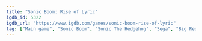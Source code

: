 ```yaml
---
title: "Sonic Boom: Rise of Lyric"
igdb_id: 5322
igdb_url: "https://www.igdb.com/games/sonic-boom-rise-of-lyric"
tag: ["Main game", "Sonic Boom", "Sonic The Hedgehog", "Sega", "Big Red Button", "Platform", "Adventure", "Single player", "Multiplayer", "Third person", "Action"]
---
```

